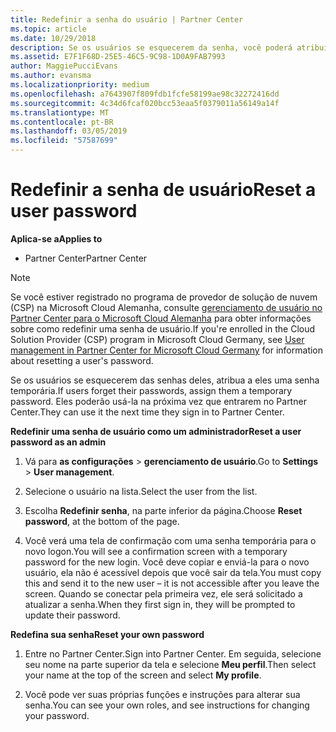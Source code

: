 ```yaml
---
title: Redefinir a senha do usuário | Partner Center
ms.topic: article
ms.date: 10/29/2018
description: Se os usuários se esquecerem da senha, você poderá atribuir a eles uma nova senha temporária. Eles poderão usá-la na próxima vez que entrarem no Partner Center.
ms.assetid: E7F1F68D-25E5-46C5-9C98-1D0A9FAB7993
author: MaggiePucciEvans
ms.author: evansma
ms.localizationpriority: medium
ms.openlocfilehash: a7643907f809fdb1fcfe58199ae98c32272416dd
ms.sourcegitcommit: 4c34d6fcaf020bcc53eaa5f0379011a56149a14f
ms.translationtype: MT
ms.contentlocale: pt-BR
ms.lasthandoff: 03/05/2019
ms.locfileid: "57587699"
---
```

# <a name="reset-a-user-password"></a><span data-ttu-id="8ffa1-104">Redefinir a senha de usuário</span><span class="sxs-lookup"><span data-stu-id="8ffa1-104">Reset a user password</span></span>

<span data-ttu-id="8ffa1-105">**Aplica-se a**</span><span class="sxs-lookup"><span data-stu-id="8ffa1-105">**Applies to**</span></span>

-  <span data-ttu-id="8ffa1-106">Partner Center</span><span class="sxs-lookup"><span data-stu-id="8ffa1-106">Partner Center</span></span>
   
> [!NOTE]  
>  <span data-ttu-id="8ffa1-107">Se você estiver registrado no programa de provedor de solução de nuvem (CSP) na Microsoft Cloud Alemanha, consulte [gerenciamento de usuário no Partner Center para o Microsoft Cloud Alemanha](user-management-in-partner-center-for-microsoft-cloud-germany.md) para obter informações sobre como redefinir uma senha de usuário.</span><span class="sxs-lookup"><span data-stu-id="8ffa1-107">If you're enrolled in the Cloud Solution Provider (CSP) program in Microsoft Cloud Germany, see [User management in Partner Center for Microsoft Cloud Germany](user-management-in-partner-center-for-microsoft-cloud-germany.md) for information about resetting a user's password.</span></span>

<span data-ttu-id="8ffa1-108">Se os usuários se esquecerem das senhas deles, atribua a eles uma senha temporária.</span><span class="sxs-lookup"><span data-stu-id="8ffa1-108">If users forget their passwords, assign them a temporary password.</span></span> <span data-ttu-id="8ffa1-109">Eles poderão usá-la na próxima vez que entrarem no Partner Center.</span><span class="sxs-lookup"><span data-stu-id="8ffa1-109">They can use it the next time they sign in to Partner Center.</span></span>

<span data-ttu-id="8ffa1-110">**Redefinir uma senha de usuário como um administrador**</span><span class="sxs-lookup"><span data-stu-id="8ffa1-110">**Reset a user password as an admin**</span></span>

1.  <span data-ttu-id="8ffa1-111">Vá para **as configurações** &gt; **gerenciamento de usuário**.</span><span class="sxs-lookup"><span data-stu-id="8ffa1-111">Go to **Settings** &gt; **User management**.</span></span>
2.  <span data-ttu-id="8ffa1-112">Selecione o usuário na lista.</span><span class="sxs-lookup"><span data-stu-id="8ffa1-112">Select the user from the list.</span></span>

3.  <span data-ttu-id="8ffa1-113">Escolha **Redefinir senha**, na parte inferior da página.</span><span class="sxs-lookup"><span data-stu-id="8ffa1-113">Choose **Reset password**, at the bottom of the page.</span></span>

4.  <span data-ttu-id="8ffa1-114">Você verá uma tela de confirmação com uma senha temporária para o novo logon.</span><span class="sxs-lookup"><span data-stu-id="8ffa1-114">You will see a confirmation screen with a temporary password for the new login.</span></span> <span data-ttu-id="8ffa1-115">Você deve copiar e enviá-la para o novo usuário, ela não é acessível depois que você sair da tela.</span><span class="sxs-lookup"><span data-stu-id="8ffa1-115">You must copy this and send it to the new user – it is not accessible after you leave the screen.</span></span> <span data-ttu-id="8ffa1-116">Quando se conectar pela primeira vez, ele será solicitado a atualizar a senha.</span><span class="sxs-lookup"><span data-stu-id="8ffa1-116">When they first sign in, they will be prompted to update their password.</span></span>

<span data-ttu-id="8ffa1-117">**Redefina sua senha**</span><span class="sxs-lookup"><span data-stu-id="8ffa1-117">**Reset your own password**</span></span>

1.  <span data-ttu-id="8ffa1-118">Entre no Partner Center.</span><span class="sxs-lookup"><span data-stu-id="8ffa1-118">Sign into Partner Center.</span></span> <span data-ttu-id="8ffa1-119">Em seguida, selecione seu nome na parte superior da tela e selecione **Meu perfil**.</span><span class="sxs-lookup"><span data-stu-id="8ffa1-119">Then select your name at the top of the screen and select **My profile**.</span></span>

2.  <span data-ttu-id="8ffa1-120">Você pode ver suas próprias funções e instruções para alterar sua senha.</span><span class="sxs-lookup"><span data-stu-id="8ffa1-120">You can see your own roles, and see instructions for changing your password.</span></span>

 

 



